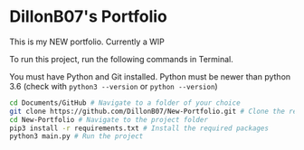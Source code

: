 # DillonB07's Portfolio

This is my NEW portfolio. Currently a WIP

To run this project, run the following commands in Terminal.

You must have Python and Git installed. Python must be newer than python 3.6 (check with `python3 --version` or `python --version`)

```zsh
cd Documents/GitHub # Navigate to a folder of your choice
git clone https://github.com/DillonB07/New-Portfolio.git # Clone the repository
cd New-Portfolio # Navigate to the project folder
pip3 install -r requirements.txt # Install the required packages
python3 main.py # Run the project
```
